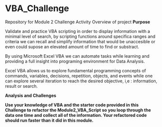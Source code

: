 # VBA_Challenge
Repository for Module 2 Challenge Activity
Overview of project
**Purpose**  

Validate and practice VBA scripting in order to display information with a minimal level of search, by scripting functions around specifica ranges and criteria we can recall and simplify information that would be unaccesible or even could supose an elevated amount of time to find or substract.

By using Microsoft Excel VBA we can automate tasks while learning and providing a full insight into programing environment for Data Analysis.

Excel VBA  allows us to explore fundamental programming concepts of commands, variables, decisions, repetition, objects, and events while one can explore several iteration to reach the desired objective, i,e : information, result or search.

**Analysis and Challenges**


**Use your knowledge of VBA and the starter code provided in this Challenge to refactor the Module2_VBA_Script so you loop through the data one time and collect all of the information. Your refactored code should run faster than it did in this module.**
